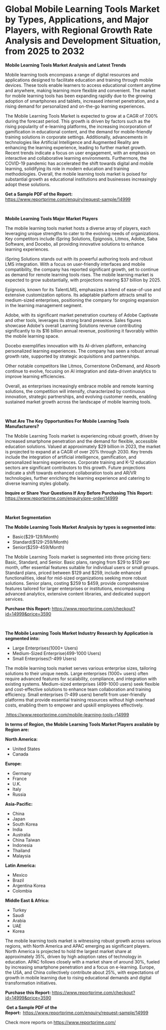 <p><h1>Global Mobile Learning Tools Market by Types, Applications, and Major Players, with Regional Growth Rate Analysis and Development Situation, from 2025 to 2032</h1></p><p><strong>Mobile Learning Tools Market Analysis and Latest Trends</strong></p>
<p><p>Mobile learning tools encompass a range of digital resources and applications designed to facilitate education and training through mobile devices. These tools enable learners to access educational content anytime and anywhere, making learning more flexible and convenient. The market for mobile learning tools has been expanding rapidly due to the growing adoption of smartphones and tablets, increased internet penetration, and a rising demand for personalized and on-the-go learning experiences.</p><p>The Mobile Learning Tools Market is expected to grow at a CAGR of 7.00% during the forecast period. This growth is driven by factors such as the rising popularity of e-learning platforms, the increasing incorporation of gamification in educational content, and the demand for mobile-friendly training solutions in corporate settings. Additionally, advancements in technologies like Artificial Intelligence and Augmented Reality are enhancing the learning experience, leading to further market growth. Recent trends indicate a focus on user engagement, with an emphasis on interactive and collaborative learning environments. Furthermore, the COVID-19 pandemic has accelerated the shift towards digital and mobile learning, solidifying its role in modern education and training methodologies. Overall, the mobile learning tools market is poised for substantial growth as educational institutions and businesses increasingly adopt these solutions.</p></p>
<p><strong>Get a Sample PDF of the Report:&nbsp;</strong> <a href="https://www.reportprime.com/enquiry/request-sample/14999?utm_campaign=2245&utm_medium=2&utm_source=Github&utm_content=ia&utm_term=20032025&utm_id=mobile-learning-tools">https://www.reportprime.com/enquiry/request-sample/14999</a></p>
<p>&nbsp;</p>
<p><strong>Mobile Learning Tools Major Market Players</strong></p>
<p><p>The mobile learning tools market hosts a diverse array of players, each leveraging unique strengths to cater to the evolving needs of organizations. Key competitors include iSpring Solutions, Epignosis, Litmos, Adobe, Saba Software, and Docebo, all providing innovative solutions to enhance learning experiences.</p><p>iSpring Solutions stands out with its powerful authoring tools and robust LMS integration. With a focus on user-friendly interfaces and mobile compatibility, the company has reported significant growth, set to continue as demand for remote learning tools rises. The mobile learning market is expected to grow substantially, with projections nearing $37 billion by 2025.</p><p>Epignosis, known for its TalentLMS, emphasizes a blend of ease-of-use and extensive customization options. Its adaptable platform attracts small to medium-sized enterprises, positioning the company for ongoing expansion in the learning management segment.</p><p>Adobe, with its significant market penetration courtesy of Adobe Captivate and other tools, leverages its strong brand presence. Sales figures showcase Adobe's overall Learning Solutions revenue contributing significantly to its $16 billion annual revenue, positioning it favorably within the mobile learning space.</p><p>Docebo exemplifies innovation with its AI-driven platform, enhancing personalized learning experiences. The company has seen a robust annual growth rate, supported by strategic acquisitions and partnerships.</p><p>Other notable competitors like Litmos, Cornerstone OnDemand, and Absorb continue to evolve, focusing on AI integration and data-driven analytics to improve learning efficiencies.</p><p>Overall, as enterprises increasingly embrace mobile and remote learning solutions, the competition will intensify, characterized by continuous innovation, strategic partnerships, and evolving customer needs, enabling sustained market growth across the landscape of mobile learning tools.</p></p>
<p>&nbsp;</p>
<p><strong>What Are The Key Opportunities For Mobile Learning Tools Manufacturers?</strong></p>
<p><p>The Mobile Learning Tools market is experiencing robust growth, driven by increased smartphone penetration and the demand for flexible, accessible education solutions. Valued at approximately $29 billion in 2023, the market is projected to expand at a CAGR of over 20% through 2030. Key trends include the integration of artificial intelligence, gamification, and personalized learning experiences. Corporate training and K-12 education sectors are significant contributors to this growth. Future projections indicate a shift towards enhanced collaboration tools and AR/VR technologies, further enriching the learning experience and catering to diverse learning styles globally.</p></p>
<p><strong>Inquire or Share Your Questions If Any Before Purchasing This Report:</strong> <a href="https://www.reportprime.com/enquiry/pre-order/14999?utm_campaign=2245&utm_medium=2&utm_source=Github&utm_content=ia&utm_term=20032025&utm_id=mobile-learning-tools">https://www.reportprime.com/enquiry/pre-order/14999</a></p>
<p>&nbsp;</p>
<p><strong>Market Segmentation</strong></p>
<p><strong>The Mobile Learning Tools Market Analysis by types is segmented into:</strong></p>
<p><ul><li>Basic($29-129/Month)</li><li>Standard($129-259/Month)</li><li>Senior($259-459/Month)</li></ul></p>
<p><p>The Mobile Learning Tools market is segmented into three pricing tiers: Basic, Standard, and Senior. Basic plans, ranging from $29 to $129 per month, offer essential features suitable for individual users or small groups. Standard plans, priced between $129 and $259, include enhanced functionalities, ideal for mid-sized organizations seeking more robust solutions. Senior plans, costing $259 to $459, provide comprehensive features tailored for larger enterprises or institutions, encompassing advanced analytics, extensive content libraries, and dedicated support services.</p></p>
<p><strong>Purchase this Report:&nbsp;</strong><a href="https://www.reportprime.com/checkout?id=14999&price=3590&utm_campaign=2245&utm_medium=2&utm_source=Github&utm_content=ia&utm_term=20032025&utm_id=mobile-learning-tools">https://www.reportprime.com/checkout?id=14999&price=3590</a></p>
<p>&nbsp;</p>
<p><strong>The Mobile Learning Tools Market Industry Research by Application is segmented into:</strong></p>
<p><ul><li>Large Enterprises(1000+ Users)</li><li>Medium-Sized Enterprise(499-1000 Users)</li><li>Small Enterprises(1-499 Users)</li></ul></p>
<p><p>The mobile learning tools market serves various enterprise sizes, tailoring solutions to their unique needs. Large enterprises (1000+ users) often require advanced features for scalability, compliance, and integration with existing systems. Medium-sized enterprises (499-1000 users) seek flexible and cost-effective solutions to enhance team collaboration and training efficiency. Small enterprises (1-499 users) benefit from user-friendly platforms that provide essential training resources without high overhead costs, enabling them to empower and upskill employees effectively.</p></p>
<p><a href="https://www.reportprime.com/mobile-learning-tools-r14999?utm_campaign=2245&utm_medium=2&utm_source=Github&utm_content=ia&utm_term=20032025&utm_id=mobile-learning-tools">&nbsp;https://www.reportprime.com/mobile-learning-tools-r14999</a></p>
<p><strong>In terms of Region, the Mobile Learning Tools Market Players available by Region are:</strong></p>
<p>
    <p> <strong> North America: </strong>
        <ul>
            <li>United States</li>
            <li>Canada</li>
        </ul>
        </p> 
    <p> <strong> Europe: </strong>
        <ul>
            <li>Germany</li>
            <li>France</li>
            <li>U.K.</li>
            <li>Italy</li>
            <li>Russia</li>
        </ul>
        </p> 
    <p> <strong> Asia-Pacific: </strong>
        <ul>
            <li>China</li>
            <li>Japan</li>
            <li>South Korea</li>
            <li>India</li>
            <li>Australia</li>
            <li>China Taiwan</li>
            <li>Indonesia</li>
            <li>Thailand</li>
            <li>Malaysia</li>
        </ul>
        </p> 
    <p> <strong> Latin America: </strong>
        <ul>
            <li>Mexico</li>
            <li>Brazil</li>
            <li>Argentina Korea</li>
            <li>Colombia</li>
        </ul>
        </p> 
    <p> <strong> Middle East & Africa: </strong>
        <ul>
            <li>Turkey</li>
            <li>Saudi</li>
            <li>Arabia</li>
            <li>UAE</li>
            <li>Korea</li>
        </ul>
    </p>
    </p>
<p><p>The mobile learning tools market is witnessing robust growth across various regions, with North America and APAC emerging as significant players. North America is projected to hold the largest market share at approximately 35%, driven by high adoption rates of technology in education. APAC follows closely with a market share of around 30%, fueled by increasing smartphone penetration and a focus on e-learning. Europe, the USA, and China collectively contribute about 25%, with expectations of growth in mobile learning due to rising educational demands and digital transformation initiatives.</p></p>
<p><strong>Purchase this Report: </strong><a href="https://www.reportprime.com/checkout?id=14999&price=3590&utm_campaign=2245&utm_medium=2&utm_source=Github&utm_content=ia&utm_term=20032025&utm_id=mobile-learning-tools">https://www.reportprime.com/checkout?id=14999&price=3590</a></p>
<p>&nbsp;<strong>Get a Sample PDF of the Report:&nbsp;&nbsp;</strong><a href="https://www.reportprime.com/enquiry/request-sample/14999?utm_campaign=2245&utm_medium=2&utm_source=Github&utm_content=ia&utm_term=20032025&utm_id=mobile-learning-tools">https://www.reportprime.com/enquiry/request-sample/14999</a></p>
<p><strong></strong></p>
<p>Check more reports on <a href="https://www.reportprime.com/?utm_campaign=2245&utm_medium=2&utm_source=Github&utm_content=ia&utm_term=20032025&utm_id=mobile-learning-tools">https://www.reportprime.com/</a></p>